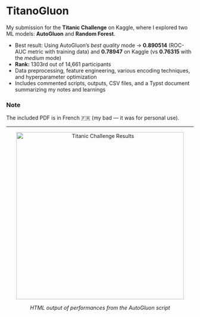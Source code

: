 # TitanoGluon

My submission for the **Titanic Challenge** on Kaggle, where I explored two ML models: **AutoGluon** and **Random Forest**.

- Best result: Using AutoGluon’s *best quality* mode → **0.890514** (ROC-AUC metric with training data) and **0.78947** on Kaggle (vs **0.76315** with the *medium* mode)  
- **Rank:** 1303rd out of 14,661 participants  
- Data preprocessing, feature engineering, various encoding techniques, and hyperparameter optimization  
- Includes commented scripts, outputs, CSV files, and a Typst document summarizing my notes and learnings  

### Note  
The included PDF is in French 🇫🇷 (my bad — it was for personal use).  

---

<p align="center">
  <img src="https://github.com/user-attachments/assets/1f268aff-2742-4c6a-a4f7-c141956fa38d" alt="Titanic Challenge Results" width="450">
</p>
<p align="center"><em>HTML output of performances from the AutoGluon script</em></p>
